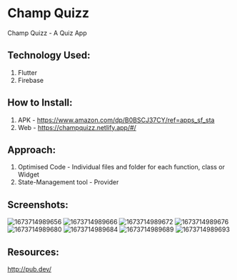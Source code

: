 # Champ Quizz

Champ Quizz - A Quiz App


## Technology Used:
1. Flutter
2. Firebase

## How to Install:
1. APK - https://www.amazon.com/dp/B0BSCJ37CY/ref=apps_sf_sta
2. Web - https://champquizz.netlify.app/#/


## Approach:
1. Optimised Code - Individual files and folder for each function, class or Widget
2. State-Management tool - Provider

## Screenshots:
![1673714989656](https://user-images.githubusercontent.com/38547258/212751157-c4ba983c-3f94-4929-ab35-df947a3ead8f.jpg)
![1673714989666](https://user-images.githubusercontent.com/38547258/212751207-77e73b83-1210-4c9e-9a0a-ad36184e59c6.jpg)
![1673714989672](https://user-images.githubusercontent.com/38547258/212751235-4a440582-d173-469e-8392-2efcc7f72758.jpg)
![1673714989676](https://user-images.githubusercontent.com/38547258/212751243-c8c08eda-68f3-4d8f-bf28-cfbc697bf5b3.jpg)
![1673714989680](https://user-images.githubusercontent.com/38547258/212751259-05b43052-9c2e-468a-a0dd-09be8d02716d.jpg)
![1673714989684](https://user-images.githubusercontent.com/38547258/212751266-dc88b0af-f198-49a4-9534-7e2cd62444a7.jpg)
![1673714989689](https://user-images.githubusercontent.com/38547258/212751279-7d30018b-eae8-47fe-aef6-91532cdcf014.jpg)
![1673714989693](https://user-images.githubusercontent.com/38547258/212751289-c4f1880d-be09-403a-b063-c43f21d3f839.jpg)



## Resources:
http://pub.dev/
